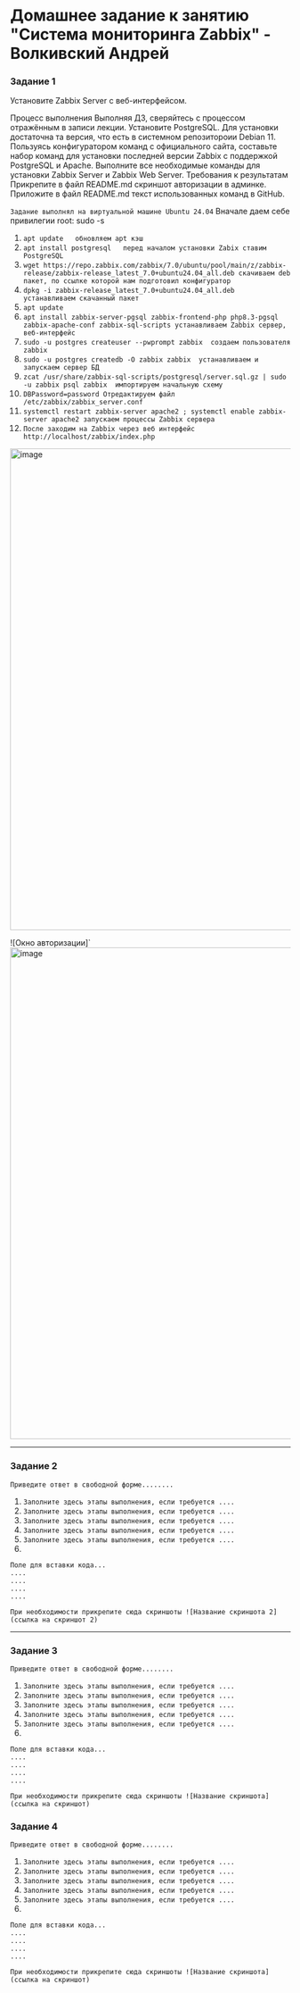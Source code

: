 # Домашнее задание к занятию "Система мониторинга Zabbix" - Волкивский Андрей

### Задание 1
Установите Zabbix Server с веб-интерфейсом.

Процесс выполнения
Выполняя ДЗ, сверяйтесь с процессом отражённым в записи лекции.
Установите PostgreSQL. Для установки достаточна та версия, что есть в системном репозитороии Debian 11.
Пользуясь конфигуратором команд с официального сайта, составьте набор команд для установки последней версии Zabbix с поддержкой PostgreSQL и Apache.
Выполните все необходимые команды для установки Zabbix Server и Zabbix Web Server.
Требования к результатам
Прикрепите в файл README.md скриншот авторизации в админке.
Приложите в файл README.md текст использованных команд в GitHub.

`Задание выполнял на виртуальной машине Ubuntu 24.04`
Вначале даем себе привилегии root:  sudo -s

1. `apt update   обновляем apt кэш`
2. `apt install postgresql   перед началом установки Zabix ставим PostgreSQL`
3. `wget https://repo.zabbix.com/zabbix/7.0/ubuntu/pool/main/z/zabbix-release/zabbix-release_latest_7.0+ubuntu24.04_all.deb скачиваем deb пакет, по ссылке которой нам подготовил конфигуратор`
4. `dpkg -i zabbix-release_latest_7.0+ubuntu24.04_all.deb  устанавливаем скачанный пакет`
5. `apt update`
6. `apt install zabbix-server-pgsql zabbix-frontend-php php8.3-pgsql zabbix-apache-conf zabbix-sql-scripts устанавливаем Zabbix сервер, веб-интерфейс`
7. `sudo -u postgres createuser --pwprompt zabbix  создаем пользователя zabbix`
8. `sudo -u postgres createdb -O zabbix zabbix  устанавливаем и запускаем сервер БД`
9. `zcat /usr/share/zabbix-sql-scripts/postgresql/server.sql.gz | sudo -u zabbix psql zabbix  импортируем начальную схему`
10. `DBPassword=password Отредактируем файл /etc/zabbix/zabbix_server.conf`
11. `systemctl restart zabbix-server apache2 ; systemctl enable zabbix-server apache2 запускаем процессы Zabbix сервера`
12. `После заходим на Zabbix через веб интерфейс http://localhost/zabbix/index.php`

<img width="1282" height="863" alt="image" src="https://github.com/user-attachments/assets/1b93d0ca-dafa-4f61-9aa6-5fefd7479bb9" />

![Окно авторизации]`
<img width="1400" height="881" alt="image" src="https://github.com/user-attachments/assets/bfa32756-be98-426f-8a7e-71b82a17a370" />

---

### Задание 2

`Приведите ответ в свободной форме........`

1. `Заполните здесь этапы выполнения, если требуется ....`
2. `Заполните здесь этапы выполнения, если требуется ....`
3. `Заполните здесь этапы выполнения, если требуется ....`
4. `Заполните здесь этапы выполнения, если требуется ....`
5. `Заполните здесь этапы выполнения, если требуется ....`
6. 

```
Поле для вставки кода...
....
....
....
....
```

`При необходимости прикрепитe сюда скриншоты
![Название скриншота 2](ссылка на скриншот 2)`


---

### Задание 3

`Приведите ответ в свободной форме........`

1. `Заполните здесь этапы выполнения, если требуется ....`
2. `Заполните здесь этапы выполнения, если требуется ....`
3. `Заполните здесь этапы выполнения, если требуется ....`
4. `Заполните здесь этапы выполнения, если требуется ....`
5. `Заполните здесь этапы выполнения, если требуется ....`
6. 

```
Поле для вставки кода...
....
....
....
....
```

`При необходимости прикрепитe сюда скриншоты
![Название скриншота](ссылка на скриншот)`

### Задание 4

`Приведите ответ в свободной форме........`

1. `Заполните здесь этапы выполнения, если требуется ....`
2. `Заполните здесь этапы выполнения, если требуется ....`
3. `Заполните здесь этапы выполнения, если требуется ....`
4. `Заполните здесь этапы выполнения, если требуется ....`
5. `Заполните здесь этапы выполнения, если требуется ....`
6. 

```
Поле для вставки кода...
....
....
....
....
```

`При необходимости прикрепитe сюда скриншоты
![Название скриншота](ссылка на скриншот)`

